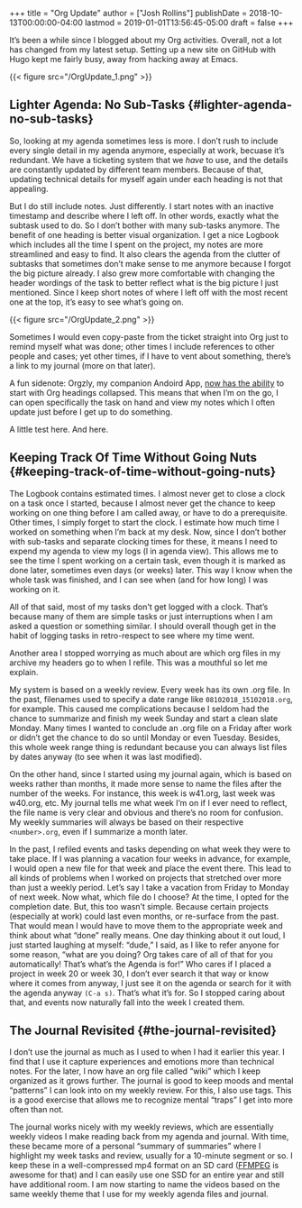 +++
title = "Org Update"
author = ["Josh Rollins"]
publishDate = 2018-10-13T00:00:00-04:00
lastmod = 2019-01-01T13:56:45-05:00
draft = false
+++

It’s been a while since I blogged about my Org activities. Overall, not a lot has changed from my latest setup. Setting up a new site on GitHub with Hugo kept me fairly busy, away from hacking away at Emacs.

<!--more-->

{{< figure src="/OrgUpdate_1.png" >}}


## Lighter Agenda: No Sub-Tasks {#lighter-agenda-no-sub-tasks}

So, looking at my agenda sometimes less is more. I don’t rush to include every single detail in my agenda anymore, especially at work, becuase it’s redundant. We have a ticketing system that we _have_ to use, and the details are constantly updated by different team members. Because of that, updating technical details for myself again under each heading is not that appealing.

But I do still include notes. Just differently. I start notes with an inactive timestamp and describe where I left off. In other words, exactly what the subtask used to do. So I don’t bother with many sub-tasks anymore. The benefit of one heading is better visual organization. I get a nice Logbook which includes all the time I spent on the project, my notes are more streamlined and easy to find. It also clears the agenda from the clutter of subtasks that sometimes don’t make sense to me anymore because I forgot the big picture already. I also grew more comfortable with changing the header wordings of the task to better reflect what is the big picture I just mentioned. Since I keep short notes of where I left off with the most recent one at the top, it’s easy to see what’s going on.

{{< figure src="/OrgUpdate_2.png" >}}

Sometimes I would even copy-paste from the ticket straight into Org just to remind myself what was done; other times I include references to other people and cases; yet other times, if I have to vent about something, there’s a link to my journal (more on that later).

A fun sidenote: Orgzly, my companion Andoird App, [now has the ability](http://www.orgzly.com/changelog) to start with Org headings collapsed. This means that when I’m on the go, I can open specifically the task on hand and view my notes which I often update just before I get up to do something.

A little test here. And here.


## Keeping Track Of Time Without Going Nuts {#keeping-track-of-time-without-going-nuts}

The Logbook contains estimated times. I almost never get to close a clock on a task once I started, because I almost never get the chance to keep working on one thing before I am called away, or have to do a prerequisite. Other times, I simply forget to start the clock. I estimate how much time I worked on something when I’m back at my desk. Now, since I don’t bother with sub-tasks and separate clocking times for these, it means I need to expend my agenda to view my logs (l in agenda view). This allows me to see the time I spent working on a certain task, even though it is marked as done later, sometimes even days (or weeks) later. This way I know when the whole task was finished, and I can see when (and for how long) I was working on it.

All of that said, most of my tasks don't get logged with a clock. That’s because many of them are simple tasks or just interruptions when I am asked a question or something similar. I should overall though get in the habit of logging tasks in retro-respect to see where my time went.

Another area I stopped worrying as much about are which org files in my archive my headers go to when I refile. This was a mouthful so let me explain.

My system is based on a weekly review. Every week has its own .org file. In the past, filenames used to specify a date range like `08102018_15102018.org`, for example. This caused me complications because I seldom had the chance to summarize and finish my week Sunday and start a clean slate Monday. Many times I wanted to conclude an .org file on a Friday after work or didn’t get the chance to do so until Monday or even Tuesday. Besides, this whole week range thing is redundant because you can always list files by dates anyway (to see when it was last modified).

On the other hand, since I started using my journal again, which is based on weeks rather than months, it made more sense to name the files after the number of the weeks. For instance, this week is w41.org, last week was w40.org, etc. My journal tells me what week I’m on if I ever need to reflect, the file name is very clear and obvious and there’s no room for confusion. My weekly summaries will always be based on their respective `<number>.org`, even if I summarize a month later.

In the past, I refiled events and tasks depending on what week they were to take place. If I was planning a vacation four weeks in advance, for example, I would open a new file for that week and place the event there. This lead to all kinds of problems when I worked on projects that stretched over more than just a weekly period. Let’s say I take a vacation from Friday to Monday of next week. Now what, which file do I choose? At the time, I opted for the completion date. But, this too wasn’t simple. Because certain projects (especially at work) could last even months, or re-surface from the past. That would mean I would have to move them to the appropriate week and think about what “done” really means. One day thinking about it out loud, I just started laughing at myself: “dude,” I said, as I like to refer anyone for some reason, “what are you doing? Org takes care of all of that for you automatically! That’s what’s the Agenda is for!” Who cares if I placed a project in week 20 or week 30, I don’t ever search it that way or know where it comes from anyway, I just see it on the agenda or search for it with the agenda anyway `(C-a s)`. That’s what it’s for. So I stopped caring about that, and events now naturally fall into the week I created them.


## The Journal Revisited {#the-journal-revisited}

I don’t use the journal as much as I used to when I had it earlier this year. I find that I use it capture experiences and emotions more than technical notes. For the later, I now have an org file called “wiki” which I keep organized as it grows further. The journal is good to keep moods and mental “patterns” I can look into on my weekly review. For this, I also use tags. This is a good exercise that allows me to recognize mental “traps” I get into more often than not.

The journal works nicely with my weekly reviews, which are essentially weekly videos I make reading back from my agenda and journal. With time, these became more of a personal “summary of summaries” where I highlight my week tasks and review, usually for a 10-minute segment or so. I keep these in a well-compressed mp4 format on an SD card ([FFMPEG](https://ffmpeg.org/) is awesome for that) and I can easily use one SSD for an entire year and still have additional room. I am now starting to name the videos based on the same weekly theme that I use for my weekly agenda files and journal.
